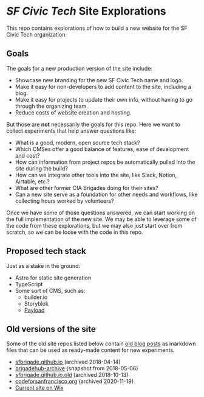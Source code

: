 # *SF Civic Tech* Site Explorations

This repo contains explorations of how to build a new website for the SF Civic Tech organization.


## Goals

The goals for a new production version of the site include:

- Showcase new branding for the new SF Civic Tech name and logo.
- Make it easy for non-developers to add content to the site, including a blog.
- Make it easy for projects to update their own info, without having to go through the organizing team.
- Reduce costs of website creation and hosting.

But those are **not** necessarily the goals for this repo.  Here we want to collect experiments that help answer questions like:

- What is a good, modern, open source tech stack?
- Which CMSes offer a good balance of features, ease of development and cost?
- How can information from project repos be automatically pulled into the site during the build?
- How can we integrate other tools into the site, like Slack, Notion, Airtable, etc.?
- What are other former CfA Brigades doing for their sites?
- Can a new site serve as a foundation for other needs and workflows, like collecting hours worked by volunteers?

Once we have some of those questions answered, we can start working on the full implementation of the new site.  We may be able to leverage some of the code from these explorations, but we may also just start over from scratch, so we can be loose with the code in this repo.


## Proposed tech stack

Just as a stake in the ground:

- Astro for static site generation
- TypeScript
- Some sort of CMS, such as:
	- builder.io
  - Storyblok
  - [Payload](https://payloadcms.com/)


## Old versions of the site

Some of the old site repos listed below contain [old blog posts](https://github.com/sfbrigade/codeforsanfrancisco.org/tree/master/_posts) as markdown files that can be used as ready-made content for new experiments.

- [sfbrigade.github.io](https://github.com/sfbrigade/sfbrigade.github.io) (archived 2018-04-14)
- [brigadehub-archive](https://github.com/sfbrigade/brigadehub-archive) (snapshot from 2018-05-06)
- [sfbrigade.github.io.old](https://github.com/sfbrigade/sfbrigade.github.io.old) (archived 2018-10-13)
- [codeforsanfrancisco.org](https://github.com/sfbrigade/codeforsanfrancisco.org) (archived 2020-11-19)
- [Current site on Wix](https://editor.wix.com/html/editor/web/renderer/edit/dcadfb55-f3c7-4c7d-a6d3-f41bb7b6c303?metaSiteId=0f1cba99-319e-4274-ab7b-f8a661ce7399) 
